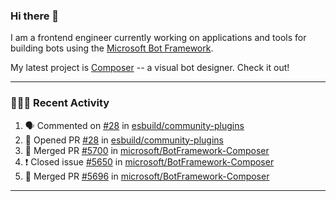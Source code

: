 ### Hi there 👋

I am a frontend engineer currently working on applications and tools for building bots using the [Microsoft Bot Framework](https://dev.botframework.com/).

My latest project is [Composer](https://github.com/microsoft/BotFramework-Composer) -- a visual bot designer. Check it out!

---

### 👨🏻‍💻 Recent Activity

<!--START_SECTION:activity-->
1. 🗣 Commented on [#28](https://github.com/esbuild/community-plugins/issues/28) in [esbuild/community-plugins](https://github.com/esbuild/community-plugins)
2. 💪 Opened PR [#28](https://github.com/esbuild/community-plugins/pull/28) in [esbuild/community-plugins](https://github.com/esbuild/community-plugins)
3. 🎉 Merged PR [#5700](https://github.com/microsoft/BotFramework-Composer/pull/5700) in [microsoft/BotFramework-Composer](https://github.com/microsoft/BotFramework-Composer)
4. ❗️ Closed issue [#5650](https://github.com/microsoft/BotFramework-Composer/issues/5650) in [microsoft/BotFramework-Composer](https://github.com/microsoft/BotFramework-Composer)
5. 🎉 Merged PR [#5696](https://github.com/microsoft/BotFramework-Composer/pull/5696) in [microsoft/BotFramework-Composer](https://github.com/microsoft/BotFramework-Composer)
<!--END_SECTION:activity-->

---

<!--
**a-b-r-o-w-n/a-b-r-o-w-n** is a ✨ _special_ ✨ repository because its `README.md` (this file) appears on your GitHub profile.

Here are some ideas to get you started:

- 🔭 I’m currently working on ...
- 🌱 I’m currently learning ...
- 👯 I’m looking to collaborate on ...
- 🤔 I’m looking for help with ...
- 💬 Ask me about ...
- 📫 How to reach me: ...
- 😄 Pronouns: ...
- ⚡ Fun fact: ...
-->
